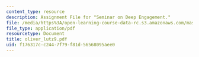 ```yaml
---
content_type: resource
description: Assignment File for "Seminar on Deep Engagement."
file: /media/https%3A/open-learning-course-data-rc.s3.amazonaws.com/mas-961-seminar-on-deep-engagement-fall-2004/f176317cc2447f79f81d56568095aee0_oliver_lutz9.pdf
file_type: application/pdf
resourcetype: Document
title: oliver_lutz9.pdf
uid: f176317c-c244-7f79-f81d-56568095aee0
---
```

